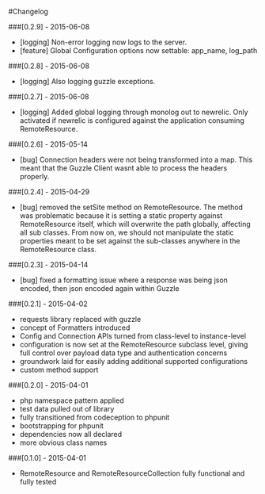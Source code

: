 #Changelog

###[0.2.9] - 2015-06-08
- [logging] Non-error logging now logs to the server.
- [feature] Global Configuration options now settable: app_name, log_path

###[0.2.8] - 2015-06-08
- [logging] Also logging guzzle exceptions.

###[0.2.7] - 2015-06-08
- [logging] Added global logging through monolog out to newrelic. Only activated if newrelic is configured against the application consuming RemoteResource.

###[0.2.6] - 2015-05-14
- [bug] Connection headers were not being transformed into a map. This meant that the Guzzle Client wasnt able to process the headers properly.

###[0.2.4] - 2015-04-29
- [bug] removed the setSite method on RemoteResource. The method was problematic because it is setting a static property against RemoteResource itself, which will overwrite the path globally, affecting all sub classes.
  From now on, we should not manipulate the static properties meant to be set against the sub-classes anywhere in the RemoteResource class.

###[0.2.3] - 2015-04-14
- [bug] fixed a formatting issue where a response was being json encoded, then json encoded again within Guzzle

###[0.2.1] - 2015-04-02
- requests library replaced with guzzle
- concept of Formatters introduced
- Config and Connection APIs turned from class-level to instance-level
- configuration is now set at the RemoteResource subclass level, giving full control over payload data type and authentication concerns
- groundwork laid for easily adding additional supported configurations
- custom method support

###[0.2.0] - 2015-04-01
- php namespace pattern applied
- test data pulled out of library
- fully transitioned from codeception to phpunit
- bootstrapping for phpunit
- dependencies now all declared
- more obvious class names

###[0.1.0] - 2015-04-01
- RemoteResource and RemoteResourceCollection fully functional and fully tested
